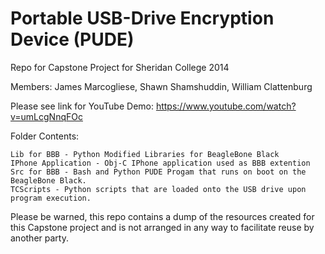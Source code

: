 Portable USB-Drive Encryption Device (PUDE)
========
Repo for Capstone Project for Sheridan College 2014

Members: James Marcogliese, Shawn Shamshuddin, William Clattenburg

Please see link for YouTube Demo:
https://www.youtube.com/watch?v=umLcgNnqFOc

Folder Contents:

	Lib for BBB - Python Modified Libraries for BeagleBone Black
	IPhone Application - Obj-C IPhone application used as BBB extention
	Src for BBB - Bash and Python PUDE Progam that runs on boot on the BeagleBone Black.
	TCScripts - Python scripts that are loaded onto the USB drive upon program execution.

Please be warned, this repo contains a dump of the resources created for this Capstone project and is not arranged in any way to facilitate reuse by another party.


